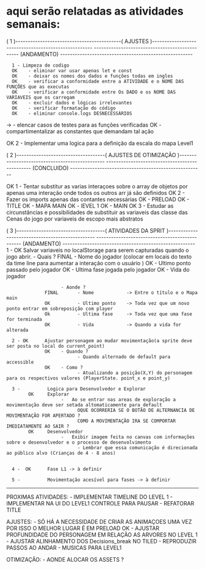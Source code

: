 # aqui serão relatadas as atividades semanais:

( 1 )-------------------------------------------(      AJUSTES      )-----------------------------------------------------
-----------------------------------------------     (ANDAMENTO)     ------------------------------------------------------

      1 - Limpeza de codigo
      OK    - eliminar var usar apenas let e const
      OK    - deixar os nomes dos dados e funções todas em ingles
      OK    - verificar a conformidade entre a ATIVIDADE e o NOME DAS FUNÇÕES que as executas
      OK    - verificar a conformidade entre Os DADO e os NOME DAS VARIAVEIS que os carregam
      OK    - excluir dados e lógicas irrelevantes
      OK    - verificar formatação do código
      OK    - eliminar console.logs DESNECESSÁRIOS
->          - elencar casos de testes para as funções verificadas
      OK    - compartimentalizar as constantes que demandam tal ação

OK   2 - Implementar uma logica para a definição da escala do mapa Level1

( 2 )------------------------------------(      AJUSTES DE OTIMIZAÇÃO     )-----------------------------------------------
-----------------------------------------------     (CONCLUIDO)     ------------------------------------------------------

OK    1 - Tentar substitur as varias interaçoes sobre o array de objetos por apenas uma interação onde todos os outros arr
             já são definidos
OK    2 - Fazer os imports apenas das contantes necessárias
        OK    - PRELOAD
        OK    - TITLE
        OK    - MAPA MAIN
        OK    - lEVEL 1 
        OK    - MAIN
OK      3 - Estudar as circunstâncias e possibilidades de substituir as variaveis das classe das Cenas do jogo por        variaveis de escopo mais  abstratos

( 3 )------------------------------------(      ATIVIDADES DA SPRIT      )------------------------------------------------
-----------------------------------------------     (ANDAMENTO)     ------------------------------------------------------
      1 -  OK        Salvar variaveis no localStorage para serem capturadas quando o jogo abrir.
                        - Quais ?
                  FINAL       - Nome do jogador (colocar em locais do texto da time line para aumentar a interação com o usuário )
                  OK          - Ultimo ponto passado pelo jogador
                  OK          - Ultima fase jogada pelo jogador
                  OK          - Vida do jogador
                        
                        - Aonde ?
                  FINAL       - Nome            -> Entre o título e o Mapa main
                  OK          - Ultimo ponto    -> Toda vez que um novo ponto entrar em sobreposição com player
                  Ok          - Ultima fase     -> Toda vez que uma fase for terminada
                  OK          - Vida            -> Quando a vida for alterada

      2 - OK      Ajustar personagem ao mudar movimentação(a sprite deve ser posta no local do current_point)
                  OK    - Quando ?
                              - Quando alternado de default para accessible 
                  OK    - Como ?
                              - Atualizando a posição(X,Y) do personagem para os respectivos valores (PlayerState. point_x e point_y) 

      3 -          Logica para Desenvolvedor e Explorar
            OK     Explorar
                        -   Ao se entrar nas areas de exploração a movimentação deve ser setada altomaticamente para default
                              OQUE OCORRERIA SE O BOTÃO DE ALTERNANCIA DE MOVIMENTAÇÃO FOR APERTADO ?
                              COMO A MOVIMENTAÇÃO IRA SE COMPORTAR IMEDIATAMENTE AO SAIR ?
            OK     Desenvolvedor
                        -   Exibir imagem feita no canvas com informações sobre o desenvolvedor e o processo de desenvolvimento
                              - Lembrar que essa comunicação é direcionada ao público alvo (Crianças de 4 - 8 anos)


      4 -  OK      Fase L1 -> à definir

      5 -          Movimentação acesível para fases -> à definir

--------------------------------------------------------------------------------------------------------------------------

PROXIMAS ATIVIDADES:
      - IMPLEMENTAR TIMELINE DO LEVEL 1
      - IMPLEMENTAR NA UI DO LEVEL1 CONTROLE PARA PAUSAR
      - REFATORAR TITLE

AJUSTES:
      - SÓ HÁ A NECESSIDADE DE CRIAR AS ANIMAÇOES UMA VEZ POR ISSO O MELHOR LUGAR É EM PRELOAD
OK    - AJUSTAR PROFUNDIDADE DO PERSONAGEM EM RELAÇÃO AS ARVORES NO LEVEL 1
      - AJUSTAR ALINHAMENTO DOS Decisions_break NO TILED
      - REPRODUZIR PASSOS AO ANDAR
      - MUSICAS PARA LEVEL1

OTIMIZAÇÂO:
      - AONDE ALOCAR OS ASSETS ?
